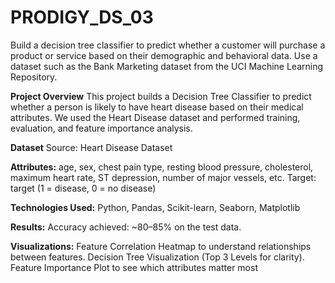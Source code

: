 # PRODIGY_DS_03
Build a decision tree classifier to predict whether a customer will purchase a product or service based on their demographic and behavioral data. Use a dataset such as the Bank Marketing dataset from the UCI Machine Learning Repository.

**Project Overview**
This project builds a Decision Tree Classifier to predict whether a person is likely to have heart disease based on their medical attributes.
We used the Heart Disease dataset and performed training, evaluation, and feature importance analysis.

**Dataset**
Source: Heart Disease Dataset

**Attributes:** age, sex, chest pain type, resting blood pressure, cholesterol, maximum heart rate, ST depression, number of major vessels, etc.
Target: target (1 = disease, 0 = no disease)

**Technologies Used:**
Python,
Pandas,
Scikit-learn,
Seaborn,
Matplotlib

**Results:**
Accuracy achieved: ~80–85% on the test data.

**Visualizations:**
Feature Correlation Heatmap to understand relationships between features.
Decision Tree Visualization (Top 3 Levels for clarity).
Feature Importance Plot to see which attributes matter most
